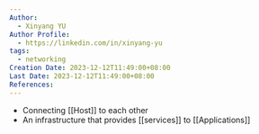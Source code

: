 ```yaml
---
Author:
  - Xinyang YU
Author Profile:
  - https://linkedin.com/in/xinyang-yu
tags:
  - networking
Creation Date: 2023-12-12T11:49:00+08:00
Last Date: 2023-12-12T11:49:00+08:00
References:
---
```

* Connecting [[Host]] to each other
* An infrastructure that provides [[services]] to [[Applications]]
